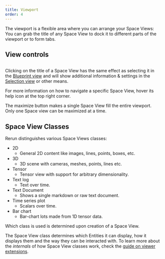```yaml
---
title: Viewport
order: 4
---
```


The viewport is a flexible area where you can arrange your Space Views:
You can grab the title of any Space View to dock it to different parts of the viewport or to form tabs.

View controls
-------------

<picture>
  <img src="https://static.rerun.io/view-controls/e911cec51fcf840e014340b3cb135b7faeb2e8b6/full.png" alt="">
</picture>


Clicking on the title of a Space View has the same effect as selecting it in the [Blueprint view](blueprint.md)
and will show additional information & settings in the [Selection view](selection.md) or other means.

For more information on how to navigate a specific Space View, hover its help icon at the top right corner.

The maximize button makes a single Space View fill the entire viewport.
Only one Space view can be maximized at a time.


Space View Classes
---------------------------
Rerun distinguishes various Space Views classes:

* 2D
  * General 2D content like images, lines, points, boxes, etc.
* 3D
  * 3D scene with cameras, meshes, points, lines etc.
* Tensor
  * Tensor view with support for arbitrary dimensionality.
* Text log
  * Text over time.
* Text Document
  * Shows a single markdown or raw text document.
* Time series plot
  * Scalars over time.
* Bar chart
  * Bar-chart lots made from 1D tensor data.

Which class is used is determined upon creation of a Space View.

The Space View class determines which Entities it can display, how it displays them and the way they can be interacted with.
To learn more about the _internals_ of how Space View classes work, check the [guide on viewer extensions](../../howto/extend.md).
